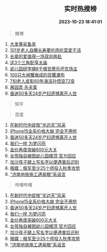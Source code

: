 <div align="center"><h2>实时热搜榜</h2><h4>2023-10-23 18:41:01</h4></div>

> 微博  

1. [大发量鲨鱼夹](https://s.weibo.com/weibo?q=%E5%A4%A7%E5%8F%91%E9%87%8F%E9%B2%A8%E9%B1%BC%E5%A4%B9&t=31&band_rank=1&Refer=top)<br />
2. [101岁老人自曝长寿要吃肉吃菜爱干活](https://s.weibo.com/weibo?q=%23101%E5%B2%81%E8%80%81%E4%BA%BA%E8%87%AA%E6%9B%9D%E9%95%BF%E5%AF%BF%E8%A6%81%E5%90%83%E8%82%89%E5%90%83%E8%8F%9C%E7%88%B1%E5%B9%B2%E6%B4%BB%23&t=31&band_rank=2&Refer=top)<br />
3. [长辈的爱值得一场双向奔赴](https://s.weibo.com/weibo?q=%23%E9%95%BF%E8%BE%88%E7%9A%84%E7%88%B1%E5%80%BC%E5%BE%97%E4%B8%80%E5%9C%BA%E5%8F%8C%E5%90%91%E5%A5%94%E8%B5%B4%23&t=31&band_rank=3&Refer=top)<br />
4. [这3个三角配享太庙](https://s.weibo.com/weibo?q=%23%E8%BF%993%E4%B8%AA%E4%B8%89%E8%A7%92%E9%85%8D%E4%BA%AB%E5%A4%AA%E5%BA%99%23&t=31&band_rank=4&Refer=top)<br />
5. [幼儿园研学摘6千根甘蔗乐坏农场主](https://s.weibo.com/weibo?q=%23%E5%B9%BC%E5%84%BF%E5%9B%AD%E7%A0%94%E5%AD%A6%E6%91%986%E5%8D%83%E6%A0%B9%E7%94%98%E8%94%97%E4%B9%90%E5%9D%8F%E5%86%9C%E5%9C%BA%E4%B8%BB%23&t=31&band_rank=5&Refer=top)<br />
6. [100只大闸蟹做成的百蟹瀑布](https://s.weibo.com/weibo?q=100%E5%8F%AA%E5%A4%A7%E9%97%B8%E8%9F%B9%E5%81%9A%E6%88%90%E7%9A%84%E7%99%BE%E8%9F%B9%E7%80%91%E5%B8%83&t=31&band_rank=6&Refer=top)<br />
7. [7旬老人皮影60年演活孙悟空72变](https://s.weibo.com/weibo?q=%237%E6%97%AC%E8%80%81%E4%BA%BA%E7%9A%AE%E5%BD%B160%E5%B9%B4%E6%BC%94%E6%B4%BB%E5%AD%99%E6%82%9F%E7%A9%BA72%E5%8F%98%23&t=31&band_rank=7&Refer=top)<br />
8. [酱园弄 杀夫案](https://s.weibo.com/weibo?q=%E9%85%B1%E5%9B%AD%E5%BC%84%20%E6%9D%80%E5%A4%AB%E6%A1%88&t=31&band_rank=8&Refer=top)<br />
9. [昏迷50多天24岁产妇遗憾离开人世](https://s.weibo.com/weibo?q=%23%E6%98%8F%E8%BF%B750%E5%A4%9A%E5%A4%A924%E5%B2%81%E4%BA%A7%E5%A6%87%E9%81%97%E6%86%BE%E7%A6%BB%E5%BC%80%E4%BA%BA%E4%B8%96%23&t=31&band_rank=9&Refer=top)<br />

> 知乎  


> 百度  

1. [在新时代中绽放“半边天”风采](https://www.baidu.com/s?wd=%E5%9C%A8%E6%96%B0%E6%97%B6%E4%BB%A3%E4%B8%AD%E7%BB%BD%E6%94%BE%E2%80%9C%E5%8D%8A%E8%BE%B9%E5%A4%A9%E2%80%9D%E9%A3%8E%E9%87%87&sa=fyb_news&rsv_dl=fyb_news)<br />
2. [iPhone15全系价格大崩 完全不用抢](https://www.baidu.com/s?wd=iPhone15%E5%85%A8%E7%B3%BB%E4%BB%B7%E6%A0%BC%E5%A4%A7%E5%B4%A9+%E5%AE%8C%E5%85%A8%E4%B8%8D%E7%94%A8%E6%8A%A2&sa=fyb_news&rsv_dl=fyb_news)<br />
3. [昏迷50多天24岁产妇遗憾离开人世](https://www.baidu.com/s?wd=%E6%98%8F%E8%BF%B750%E5%A4%9A%E5%A4%A924%E5%B2%81%E4%BA%A7%E5%A6%87%E9%81%97%E6%86%BE%E7%A6%BB%E5%BC%80%E4%BA%BA%E4%B8%96&sa=fyb_news&rsv_dl=fyb_news)<br />
4. [我们一样 为梦闪亮](https://www.baidu.com/s?wd=%E6%88%91%E4%BB%AC%E4%B8%80%E6%A0%B7+%E4%B8%BA%E6%A2%A6%E9%97%AA%E4%BA%AE&sa=fyb_news&rsv_dl=fyb_news)<br />
5. [金价再度突破600元大关](https://www.baidu.com/s?wd=%E9%87%91%E4%BB%B7%E5%86%8D%E5%BA%A6%E7%AA%81%E7%A0%B4600%E5%85%83%E5%A4%A7%E5%85%B3&sa=fyb_news&rsv_dl=fyb_news)<br />
6. [女孩独自被困幼儿园楼顶 官方回应](https://www.baidu.com/s?wd=%E5%A5%B3%E5%AD%A9%E7%8B%AC%E8%87%AA%E8%A2%AB%E5%9B%B0%E5%B9%BC%E5%84%BF%E5%9B%AD%E6%A5%BC%E9%A1%B6+%E5%AE%98%E6%96%B9%E5%9B%9E%E5%BA%94&sa=fyb_news&rsv_dl=fyb_news)<br />
7. [加沙孩子腿上写名字以便遇害后识别](https://www.baidu.com/s?wd=%E5%8A%A0%E6%B2%99%E5%AD%A9%E5%AD%90%E8%85%BF%E4%B8%8A%E5%86%99%E5%90%8D%E5%AD%97%E4%BB%A5%E4%BE%BF%E9%81%87%E5%AE%B3%E5%90%8E%E8%AF%86%E5%88%AB&sa=fyb_news&rsv_dl=fyb_news)<br />
8. [俄媒：俄军至少25个师投入秋季攻势](https://www.baidu.com/s?wd=%E4%BF%84%E5%AA%92%EF%BC%9A%E4%BF%84%E5%86%9B%E8%87%B3%E5%B0%9125%E4%B8%AA%E5%B8%88%E6%8A%95%E5%85%A5%E7%A7%8B%E5%AD%A3%E6%94%BB%E5%8A%BF&sa=fyb_news&rsv_dl=fyb_news)<br />
9. [“济南地铁施工遇泉眼”系谣言](https://www.baidu.com/s?wd=%E2%80%9C%E6%B5%8E%E5%8D%97%E5%9C%B0%E9%93%81%E6%96%BD%E5%B7%A5%E9%81%87%E6%B3%89%E7%9C%BC%E2%80%9D%E7%B3%BB%E8%B0%A3%E8%A8%80&sa=fyb_news&rsv_dl=fyb_news)<br />

> 哔哩哔哩  

1. [在新时代中绽放“半边天”风采](https://www.baidu.com/s?wd=%E5%9C%A8%E6%96%B0%E6%97%B6%E4%BB%A3%E4%B8%AD%E7%BB%BD%E6%94%BE%E2%80%9C%E5%8D%8A%E8%BE%B9%E5%A4%A9%E2%80%9D%E9%A3%8E%E9%87%87&sa=fyb_news&rsv_dl=fyb_news)<br />
2. [iPhone15全系价格大崩 完全不用抢](https://www.baidu.com/s?wd=iPhone15%E5%85%A8%E7%B3%BB%E4%BB%B7%E6%A0%BC%E5%A4%A7%E5%B4%A9+%E5%AE%8C%E5%85%A8%E4%B8%8D%E7%94%A8%E6%8A%A2&sa=fyb_news&rsv_dl=fyb_news)<br />
3. [昏迷50多天24岁产妇遗憾离开人世](https://www.baidu.com/s?wd=%E6%98%8F%E8%BF%B750%E5%A4%9A%E5%A4%A924%E5%B2%81%E4%BA%A7%E5%A6%87%E9%81%97%E6%86%BE%E7%A6%BB%E5%BC%80%E4%BA%BA%E4%B8%96&sa=fyb_news&rsv_dl=fyb_news)<br />
4. [我们一样 为梦闪亮](https://www.baidu.com/s?wd=%E6%88%91%E4%BB%AC%E4%B8%80%E6%A0%B7+%E4%B8%BA%E6%A2%A6%E9%97%AA%E4%BA%AE&sa=fyb_news&rsv_dl=fyb_news)<br />
5. [金价再度突破600元大关](https://www.baidu.com/s?wd=%E9%87%91%E4%BB%B7%E5%86%8D%E5%BA%A6%E7%AA%81%E7%A0%B4600%E5%85%83%E5%A4%A7%E5%85%B3&sa=fyb_news&rsv_dl=fyb_news)<br />
6. [女孩独自被困幼儿园楼顶 官方回应](https://www.baidu.com/s?wd=%E5%A5%B3%E5%AD%A9%E7%8B%AC%E8%87%AA%E8%A2%AB%E5%9B%B0%E5%B9%BC%E5%84%BF%E5%9B%AD%E6%A5%BC%E9%A1%B6+%E5%AE%98%E6%96%B9%E5%9B%9E%E5%BA%94&sa=fyb_news&rsv_dl=fyb_news)<br />
7. [加沙孩子腿上写名字以便遇害后识别](https://www.baidu.com/s?wd=%E5%8A%A0%E6%B2%99%E5%AD%A9%E5%AD%90%E8%85%BF%E4%B8%8A%E5%86%99%E5%90%8D%E5%AD%97%E4%BB%A5%E4%BE%BF%E9%81%87%E5%AE%B3%E5%90%8E%E8%AF%86%E5%88%AB&sa=fyb_news&rsv_dl=fyb_news)<br />
8. [俄媒：俄军至少25个师投入秋季攻势](https://www.baidu.com/s?wd=%E4%BF%84%E5%AA%92%EF%BC%9A%E4%BF%84%E5%86%9B%E8%87%B3%E5%B0%9125%E4%B8%AA%E5%B8%88%E6%8A%95%E5%85%A5%E7%A7%8B%E5%AD%A3%E6%94%BB%E5%8A%BF&sa=fyb_news&rsv_dl=fyb_news)<br />
9. [“济南地铁施工遇泉眼”系谣言](https://www.baidu.com/s?wd=%E2%80%9C%E6%B5%8E%E5%8D%97%E5%9C%B0%E9%93%81%E6%96%BD%E5%B7%A5%E9%81%87%E6%B3%89%E7%9C%BC%E2%80%9D%E7%B3%BB%E8%B0%A3%E8%A8%80&sa=fyb_news&rsv_dl=fyb_news)<br />
